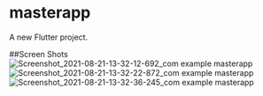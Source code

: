 # masterapp

A new Flutter project.

##Screen Shots
<br>
![Screenshot_2021-08-21-13-32-12-692_com example masterapp](https://user-images.githubusercontent.com/54120382/130315563-a02b9f51-b96b-467b-9b05-2b2e7472d475.jpg)
<br>
![Screenshot_2021-08-21-13-32-22-872_com example masterapp](https://user-images.githubusercontent.com/54120382/130315582-a81bdcd0-7a13-45fb-9bf3-eb3c3b451a39.jpg)
<br>
![Screenshot_2021-08-21-13-32-36-245_com example masterapp](https://user-images.githubusercontent.com/54120382/130315586-a25d30b9-429c-46f3-98f2-d64e35f92a64.jpg)


